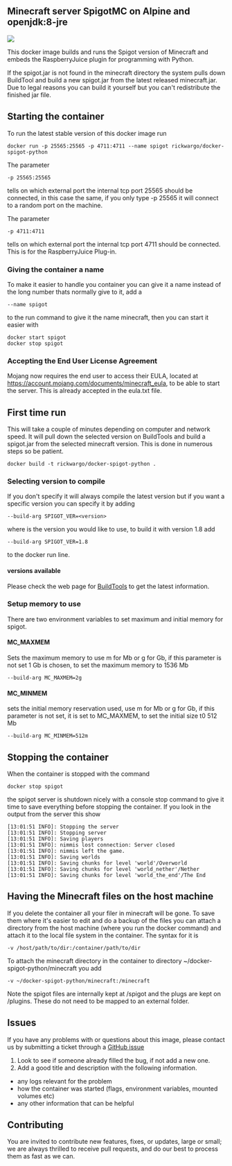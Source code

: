 ## Minecraft server SpigotMC on Alpine and openjdk:8-jre
[![](https://images.microbadger.com/badges/image/rickwargo/spigot.svg)](https://microbadger.com/images/rickwargo/spigot "Get your own image badge on microbadger.com")

This docker image builds and runs the Spigot version of Minecraft and embeds the RaspberryJuice plugin for programming with Python. 

If the spigot.jar is not found in the minecraft directory the system pulls down BuildTool and build a new spigot.jar from the latest
released minecraft.jar. Due to legal reasons you can build it yourself but you can't redistribute the finished jar file.

## Starting the container

To run the latest stable version of this docker image run

	docker run -p 25565:25565 -p 4711:4711 --name spigot rickwargo/docker-spigot-python

The parameter

	-p 25565:25565

tells on which external port the internal tcp port 25565 should be connected, in this case the same, if
you only type -p 25565 it will connect to a random port on the machine.

The parameter

	-p 4711:4711

tells on which external port the internal tcp port 4711 should be connected. This is for the RaspberryJuice Plug-in.

### Giving the container a name

To make it easier to handle you container you can give it a name instead of the long
number thats normally give to it, add a

	--name spigot

to the run command to give it the name minecraft, then you can start it easier with

	docker start spigot
	docker stop spigot

### Accepting the End User License Agreement
Mojang now requires the end user to access their EULA, located at
https://account.mojang.com/documents/minecraft_eula, to be able to start the server.
This is already accepted in the eula.txt file.

## First time run

This will take a couple of minutes depending on computer and network speed. It will pull down
the selected version on BuildTools and build a spigot.jar from the selected minecraft version.
This is done in numerous steps so be patient. 

    docker build -t rickwargo/docker-spigot-python .

### Selecting version to compile

If you don't specify it will always compile the latest version but if you want a specific version you can specify it by adding

	--build-arg SPIGOT_VER=<version>

where <version> is the version you would like to use, to build it with version 1.8 add

	--build-arg SPIGOT_VER=1.8

to the docker run line.

#### versions available

Please check the web page for [BuildTools](https://www.spigotmc.org/wiki/buildtools/#versions) to get the latest information. 

### Setup memory to use

There are two environment variables to set maximum and initial memory for spigot.

#### MC_MAXMEM

Sets the maximum memory to use <size>m for Mb or <size>g for Gb, if this parameter is not set 1 Gb is chosen, to set the maximum memory to 1536 Mb

    --build-arg MC_MAXMEM=2g

#### MC_MINMEM

sets the initial memory reservation used, use <size>m for Mb or <size>g for Gb, if this parameter is not set, it is set to MC_MAXMEM, to set the initial size t0 512 Mb

    --build-arg MC_MINMEM=512m

## Stopping the container

When the container is stopped with the command

	docker stop spigot

the spigot server is shutdown nicely with a console stop command to give it time to save everything before
stopping the container. If you look in the output from the server this show

	[13:01:51 INFO]: Stopping the server
	[13:01:51 INFO]: Stopping server
	[13:01:51 INFO]: Saving players
	[13:01:51 INFO]: nimmis lost connection: Server closed
	[13:01:51 INFO]: nimmis left the game.
	[13:01:51 INFO]: Saving worlds
	[13:01:51 INFO]: Saving chunks for level 'world'/Overworld
	[13:01:51 INFO]: Saving chunks for level 'world_nether'/Nether
	[13:01:51 INFO]: Saving chunks for level 'world_the_end'/The End

## Having the Minecraft files on the host machine

If you delete the container all your filer in minecraft will be gone. To save them where it's
easier to edit and do a backup of the files you can attach a directory from the host machine
(where you run the docker command) and attach it to the local file system in the container.
The syntax for it is

	-v /host/path/to/dir:/container/path/to/dir

To attach the minecraft directory in the container to directory ~/docker-spigot-python/minecraft you add

	-v ~/docker-spigot-python/minecraft:/minecraft

Note the spigot files are internally kept at /spigot and the plugs are kept on /plugins. These do not need to be mapped to an external folder.

## Issues

If you have any problems with or questions about this image, please contact us by submitting a ticket through a [GitHub issue](https://github.com/rickwargo/docker-spigot-python/issues "GitHub issue")

1. Look to see if someone already filled the bug, if not add a new one.
2. Add a good title and description with the following information.
 - any logs relevant for the problem
 - how the container was started (flags, environment variables, mounted volumes etc)
 - any other information that can be helpful

## Contributing

You are invited to contribute new features, fixes, or updates, large or small; we are always thrilled to receive pull requests, and do our best to process them as fast as we can.